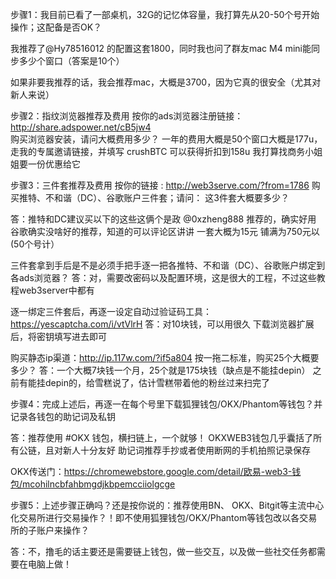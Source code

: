 步骤1：我目前已看了一部桌机，32G的记忆体容量，我打算先从20-50个号开始操作；这配备是否OK？

我推荐了@Hy78516012 的配置这套1800，同时我也问了群友mac M4 mini能同步多少个窗口（答案是10个）

如果非要我推荐的话，我会推荐mac，大概是3700，因为它真的很安全（尤其对新人来说）

步骤2：指纹浏览器推荐及费用 
按你的ads浏览器注册链接： http://share.adspower.net/cB5jw4  
购买浏览器安装，请问大概费用多少？
一年的费用大概是50个窗口大概是177u，走我的专属邀请链接，并填写 crushBTC 可以获得折扣到158u
我打算找商务小姐姐要一份优惠给它

步骤3：三件套推荐及费用 
按你的链接 : http://web3serve.com/?from=1786 购买推特、不和谐（DC）、谷歌账户三件套；请问：
这3件套大概要多少？

答：推特和DC建议买以下的这些这俩个是政 
@0xzheng888
 推荐的，确实好用
 谷歌确实没啥好的推荐，知道的可以评论区讲讲
一套大概为15元
铺满为750元以(50个号计）

三件套拿到手后是不是必须手把手逐一把各推特、不和谐（DC）、谷歌账户绑定到各ads浏览器？
 答：对，需要改密码以及配置环境，这是很大的工程，不过这些教程web3server中都有


 逐一绑定三件套后，再逐一设定自动过验证码工具：https://yescaptcha.com/i/vtVlrH
答：对10块钱，可以用很久 下载浏览器扩展后，将密钥填写进去即可


购买静态ip渠道：http://ip.117w.com/?if5a804 
按一拖二标准，购买25个大概要多少？ 
答：一个大概7块钱一个月，25个就是175块钱（缺点是不能挂depin） 之前有能挂depin的，给雪糕说了，估计雪糕带着他的粉丝过来扫完了

步骤4：完成上述后，再逐一在每个号里下载狐狸钱包/OKX/Phantom等钱包？并记录各钱包的助记词及私钥

答：推荐使用 #OKX 钱包，横扫链上，一个就够！ OKXWEB3钱包几乎囊括了所有公链，且对新人十分友好 助记词推荐手抄或者使用断网的手机拍照记录保存 

OKX传送门：https://chromewebstore.google.com/detail/欧易-web3-钱包/mcohilncbfahbmgdjkbpemcciiolgcge


步骤5：上述步骤正确吗？还是按你说的：推荐使用BN、 OKX、Bitgit等主流中心化交易所进行交易操作？！即不使用狐狸钱包/OKX/Phantom等钱包改以各交易所的子账户来操作？

答：不，撸毛的话主要还是需要链上钱包，做一些交互，以及做一些社交任务都需要在电脑上做！


